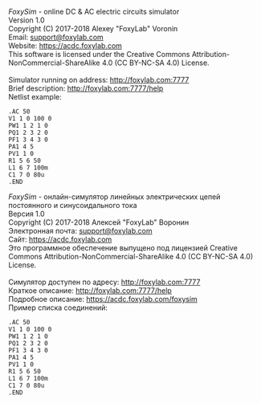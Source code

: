 <i>FoxySim</i> - online DC & AC electric circuits simulator<br/>
Version 1.0<br/>
Copyright (C) 2017-2018 Alexey "FoxyLab" Voronin<br/>
Email:    support@foxylab.com<br/>
Website:  https://acdc.foxylab.com<br/>
This software is licensed under the Creative Commons Attribution-NonCommercial-ShareAlike 4.0 (CC BY-NC-SA 4.0) License.<br/><br/>
Simulator running on address: http://foxylab.com:7777<br/>
Brief description: http://foxylab.com:7777/help<br/>
Netlist example:<br/>
```
.AC 50
V1 1 0 100 0
PW1 1 2 1 0
PQ1 2 3 2 0
PF1 3 4 3 0
PA1 4 5
PV1 1 0
R1 5 6 50
L1 6 7 100m
C1 7 0 80u
.END 
```

<i>FoxySim</i> - онлайн-симулятор линейных электрических цепей постоянного и синусоидального тока<br/>
Версия 1.0<br/>
Copyright (C) 2017-2018 Алексей "FoxyLab" Воронин<br/>
Электронная почта:    support@foxylab.com<br/>
Сайт:  https://acdc.foxylab.com<br/>
Это программное обеспечение выпущено под лицензией Creative Commons Attribution-NonCommercial-ShareAlike 4.0 (CC BY-NC-SA 4.0) License.<br/><br/>
Симулятор доступен по адресу: http://foxylab.com:7777<br/>
Краткое описание: http://foxylab.com:7777/help<br/>
Подробное описание: https://acdc.foxylab.com/foxysim<br/>
Пример списка соединений:<br/>
```
.AC 50
V1 1 0 100 0
PW1 1 2 1 0
PQ1 2 3 2 0
PF1 3 4 3 0
PA1 4 5
PV1 1 0
R1 5 6 50
L1 6 7 100m
C1 7 0 80u
.END

